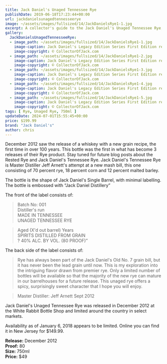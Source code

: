 ```yaml
---
title: Jack Daniel's Unaged Tennessee Rye
publishDate: 2019-06-18T17:23:44+00:00
url: jackdanielsunagedtennesseerye
image: ~/assets/images/fullsized/14/JackDanielsRye1-1.jpg
excerpt: A collector's guide to the Jack Daniel's Unaged Tennessee Rye, the first foray into Rye for Jack Daniels
gallery:
  JackDanielsUnagedTennesseeRye:
  - image_path: ~/assets/images/fullsized/14/JackDanielsRye1-1.jpg
    image-caption: Jack Daniel's Legacy Edition Series First Edition release, the green label
    image-copyright: © CollectorOfJack.com
  - image_path: ~/assets/images/fullsized/14/JackDanielsRye1-2.jpg
    image-caption: Jack Daniel's Legacy Edition Series First Edition release, the green label
    image-copyright: © CollectorOfJack.com
  - image_path: ~/assets/images/fullsized/14/JackDanielsRye1-3.jpg
    image-caption: Jack Daniel's Legacy Edition Series First Edition release, the green label
    image-copyright: © CollectorOfJack.com
  - image_path: ~/assets/images/fullsized/14/JackDanielsRye1-4.jpg
    image-caption: Jack Daniel's Legacy Edition Series First Edition release, the green label
    image-copyright: © CollectorOfJack.com
  - image_path: ~/assets/images/fullsized/14/JackDanielsRye1-5.jpg
    image-caption: Jack Daniel's Legacy Edition Series First Edition release, the green label
    image-copyright: © CollectorOfJack.com
tags: [ Rye, Unaged Rye, 750ml ]
updateDate: 2024-07-01T15:55:45+00:00
price: $199.99
brand: "Jack Daniel's"
author: chris
---
```

December 2012 saw the release of a whiskey with a new grain recipe, the first time in over 100 years. This bottle was the first in what has become 3 releases of their Rye product. Stay tuned for future blog posts about the Rested Rye and Jack Daniel's Tennessee Rye. Jack Daniel's Tennessee Rye is Master Distiller Jeff Arnett's attempt at a new mash bill, this one consisting of 70 percent rye, 18 percent corn and 12 percent malted barley.   
  
The bottle is the shape of Jack Daniel's Single Barrel, with minimal labelling. The bottle is embossed with “Jack Daniel Distillery” 

The front of the label consists of:  

> Batch No: 001   
> Distiller's run   
> MADE IN TENNESSEE   
> UNAGED TENNESSEE RYE  

> Aged (X'd out barrel) Years    
> SPIRITS DISTILLED FROM GRAIN  
? 40% ALC. BY VOL. (80 PROOF)”  

  
The back side of the label consists of:  
> Rye has always been part of the Jack Daniel's Old No. 7 grain bill, but it has never been the lead grain until now. This is my exploration into the intriguing flavor drawn from premier rye. Only a limited number of bottles will be available so that the majority of the new rye can mature in our barrelhouses for a future release. This unaged rye offers a spicy, surprisingly sweet character that I hope you will enjoy.   
   
> Master Distiller: Jeff Arnett Sept 2012
  
Jack Daniel's Unaged Tennessee Rye was released in December 2012 at the White Rabbit Bottle Shop and limited around the country in select markets.   

  
Availability as of January 6, 2018 appears to be limited. Online you can find it in New Jersey for $149.99.   

**Release:** December 2012  
**Proof:** 80  
**Size:** 750ml  
**Price:** $49  




